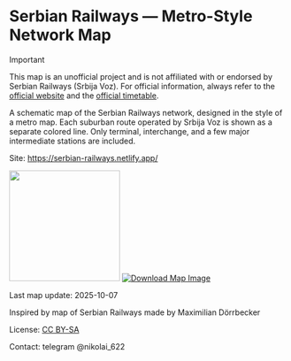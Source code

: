# Serbian Railways — Metro-Style Network Map

> [!IMPORTANT]
> This map is an unofficial project and is not affiliated with or endorsed by Serbian Railways (Srbija Voz). For official information, always refer to the [official website](https://www.srbijavoz.rs/) and the [official timetable](https://w3.srbvoz.rs/redvoznje).

A schematic map of the Serbian Railways network, designed in the style of a metro map. Each suburban route operated by Srbija Voz is shown as a separate colored line. Only terminal, interchange, and a few major intermediate stations are included.

Site: https://serbian-railways.netlify.app/

<img src="https://serbian-railways.netlify.app/map.png" width="200"/>

<a href="https://serbian-railways.netlify.app/map.png">
  <img src="https://img.shields.io/badge/📥_Download-Map_Image-blue?style=for-the-badge" alt="Download Map Image">
</a>

Last map update: 2025-10-07

Inspired by map of Serbian Railways made by Maximilian Dörrbecker

License: [CC BY-SA](https://creativecommons.org/licenses/by-sa/4.0/deed.en)

Contact: telegram @nikolai_622
